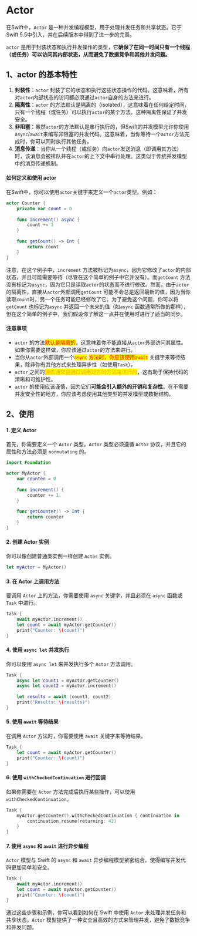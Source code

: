 # Actor

在Swift中，`Actor` 是一种并发编程模型，用于处理并发任务和共享状态。它于Swift 5.5中引入，并在后续版本中得到了进一步的完善。

`actor` 是用于封装状态和执行并发操作的类型，它**确保了在同一时间只有一个线程（或任务）可以访问其内部状态，从而避免了数据竞争和其他并发问题。**



## 1、actor 的基本特性

1. **封装性**：`actor` 封装了它的状态和执行这些状态操作的代码。这意味着，所有对`actor`内部状态的访问都必须通过`actor`自身的方法来进行。
2. **隔离性**：`actor` 的方法默认是隔离的（isolated），这意味着在任何给定时间，只有一个线程（或任务）可以执行`actor`的某个方法。这种隔离性保证了并发安全。
3. **非阻塞**：虽然`actor`的方法默认是串行执行的，但Swift的并发模型允许你使用`async`/`await`来编写非阻塞的并发代码。这意味着，当你等待一个`actor`方法完成时，你可以同时执行其他任务。
4. **消息传递**：当你从一个线程（或任务）向`actor`发送消息（即调用其方法）时，该消息会被排队并在`actor`的上下文中串行处理。这类似于传统并发模型中的消息传递机制。

#### 如何定义和使用 actor

在Swift中，你可以使用`actor`关键字来定义一个`actor`类型。例如：

```swift
actor Counter {  
    private var count = 0  
  
    func increment() async {  
        count += 1  
    }  
  
    func getCount() -> Int {  
        return count  
    }  
}
```

注意，在这个例子中，`increment` 方法被标记为`async`，因为它修改了`actor`的内部状态，并且可能需要等待（尽管在这个简单的例子中它并没有）。而`getCount` 方法没有标记为`async`，因为它只是读取`actor`的状态而不进行修改。然而，由于`actor`的隔离性，直接从`actor`外部调用`getCount` 可能不会总是返回最新的值，因为当你读取`count`时，另一个任务可能已经修改了它。为了避免这个问题，你可以将`getCount` 也标记为`async` 并返回一个未来的值（如`async` 函数通常所做的那样），但在这个简单的例子中，我们假设你了解这一点并在使用时进行了适当的同步。

#### 注意事项

* `actor` 的方法<mark style="color:red;">默认是隔离的</mark>，这意味着你不能直接从`actor`外部访问其属性。如果你需要这样做，你应该通过`actor`的方法来进行。
* 当你从`actor`外部调用一个<mark style="color:red;">`async`</mark> <mark style="color:red;"></mark><mark style="color:red;">方法时，你应该使用</mark><mark style="color:red;">`await`</mark> 关键字来等待结果，除非你有其他方式来处理异步性（如使用`Task`）。
* `actor` 之间的<mark style="color:orange;">通信通常是通过调用对方的方法来进行的</mark>，这有助于保持代码的清晰和可维护性。
* `actor` 的使用应该谨慎，因为它们**可能会引入额外的开销和复杂性**。在不需要并发安全性的地方，你应该考虑使用其他类型的并发模型或数据结构。



## 2、使用

#### 1. 定义 Actor

首先，你需要定义一个 `Actor` 类型。`Actor` 类型必须遵循 `Actor` 协议，并且它的属性和方法必须是 `nonmutating` 的。

```swift
import Foundation

actor MyActor {
    var counter = 0
    
    func increment() {
        counter += 1
    }
    
    func getCounter() -> Int {
        return counter
    }
}
```

#### 2. 创建 Actor 实例

你可以像创建普通类实例一样创建 `Actor` 实例。

```swift
let myActor = MyActor()
```

#### 3. 在 Actor 上调用方法

要调用 `Actor` 上的方法，你需要使用 `async` 关键字，并且必须在 `async` 函数或 `Task` 中进行。

```swift
Task {
    await myActor.increment()
    let count = await myActor.getCounter()
    print("Counter: \(count)")
}
```

#### 4. 使用 `async let` 并发执行

你可以使用 `async let` 来并发执行多个 `Actor` 方法调用。

```swift
Task {
    async let count1 = myActor.getCounter()
    async let count2 = myActor.increment()
    
    let results = await (count1, count2)
    print("Results: \(results)")
}
```

#### 5. 使用 `await` 等待结果

在调用 `Actor` 方法时，你需要使用 `await` 关键字来等待结果。

```swift
Task {
    let count = await myActor.getCounter()
    print("Counter: \(count)")
}
```

#### 6. 使用 `withCheckedContinuation` 进行回调

如果你需要在 `Actor` 方法完成后执行某些操作，可以使用 `withCheckedContinuation`。

```swift
Task {
    myActor.getCounter().withCheckedContinuation { continuation in
        continuation.resume(returning: 42)
    }
}
```

#### 7. 使用 `async` 和 `await` 进行异步编程

`Actor` 模型与 Swift 的 `async` 和 `await` 异步编程模型紧密结合，使得编写并发代码更加简单和安全。

```swift
Task {
    await myActor.increment()
    let count = await myActor.getCounter()
    print("Counter: \(count)")
}
```

通过这些步骤和示例，你可以看到如何在 Swift 中使用 `Actor` 来处理并发任务和共享状态。`Actor` 模型提供了一种安全且高效的方式来管理并发，避免了数据竞争和并发问题。
